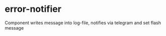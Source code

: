 # error-notifier
Component writes message into log-file, notifies via telegram and set flash message
